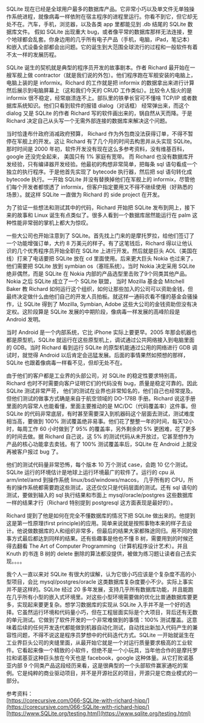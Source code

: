 SQLite 现在已经是全球用户最多的数据库产品。它非常小巧以及单文件无单独操作系统进程，就像病毒一样依附在宿主程序的进程里运行。你看不到它，但它却无处不在。汽车，手机，浏览器，以及各类 app 里都能见到 .db 结尾的 SQLite 数据库文件。 假如 SQLite 出现重大 bug，或者像平常的数据库那样无法连接，整个地球都会乱套。你身边用的几乎所有电子产品（手机，电脑，iPad，笔记本）和嵌入式设备全部都会出问题。它的诞生到大范围全球流行的过程和一般软件有着不太一样的发展历程。

SQLite 诞生的契机就是典型的程序员开发的故事剧本。作者 Richard 最开始在一艘军舰上做 contractor（就是我们说的外包）。他们程序跑在军舰安装的电脑上，电脑上装的是 informix。Richard 的工作就是把 informix 的数据拿出来进行计算然后展示到电脑屏幕上（这和我们今天的 CRUD 工作类似）。比较令人恼火的是 informix 很不稳定，经常崩溃连不上。部队里的铁拳长官可不懂啥 TCP/IP 或者数据库系统知识。他们只看到软件的报错 dialog（对话框） 经常弹出来，而这个 dialog 又是 SQLite 的作者 Richard 写的软件画出来的，锅自然从天而降。于是 Richard 决定自己从头写一个无需外部连接的数据库来解决这个问题。

当时恰逢布什政府消减政府预算， Richard 作为外包商没法获得订单，不得不暂停在军舰上的开发。这让 Richard 有了几个月的时间去构思并从头实现 SQLite。那时时间是 2000 年初，软件开发没有现在这么多参考资料，没有维基百科，google 还没完全起来， 美国只有 1% 家庭有宽带。 而 Richard 也没有数据库开发经验，只有编译器开发经验。他最初的构想非常简单，把每条 sql 语句看成一个独立的执行程序。于是他首先实现了 bytecode 执行器，然后把 sql 语句转化成 bytecode 执行。一开始 SQLite 并没有替换掉他们在军舰上的 informix，尽管他们每个开发者都恨透了 informix，但客户指定要用又不得不继续使用（好熟悉的场景）。就这样 SQLite 一直做为 Richard 的 side project 在开发。

为了验证一些想法和测试其中的代码，Richard 开始把 SQLite 发布到网上，接下来的故事和 Linux 诞生有点类似了。很多人看到一个数据库居然能运行在 palm 这种性能非常弱的掌机上都大为惊叹。

一些大公司也开始注意到了 SQLite。首先找上门来的是摩托罗拉，给他们签订了一个功能增强订单，大约 8 万美元的样子。有了这笔钱后，Richard 得以让他认识的几个优秀程序员开始全职在 SQLite 上进行开发。然后就是巨头 AOL（美国在线）打来了电话要把 SQLite 放在 cd 里面使用。后来更大巨头 Nokia 也过来了， 他们需要把 SQLite 放到 symbian os（塞班系统）。当时 Nokia 决定采用 SQLite 绝非偶然，而是 SQLite 在 Nokia 内部的产品选型里击败了9个同类其他产品。Nokia 之后 SQLite 成立了一个 SQLite 联盟， 当时 Mozilla 基金会 Mitchell Baker 教 Richard 如何运行这个组织，如何让那些加入的公司可以资助金钱，但最终决定做什么由他们自己的开发人员拍板。就这样一通码农看不懂的基金会骚操作，让 SQLite 得到了 Mozilla, Symbian, Adobe 这些大公司的金钱资助但没有决定权。这阶段算是 SQLite 发展的中期阶段，像病毒一样发展的高峰阶段是 Android 发明。

当时 Android 是一个内部系统，它比 iPhone 实际上要更早。2005 年那会机器也都是原型机，SQLite 就运行在这些原型机上，调试通过公共网络接入到电脑里面的 GDB。当时 Richard 看到运行 SQLite 的原型机能通过公用的网络进行 GDB 调试时，就觉得 Android 以后肯定会迅猛发展。后面的事情果然如预想的那样，SQLite 也跟着像病毒一样看不见，但却无处不在。

由于他们的客户都是工业界的头部公司，对 SQLite 的稳定性要求特别高， Richard 也时不时需要向客户证明它们的代码没有 bug，质量是稳定可靠的。因此 SQLite 测试非常严苛， 他们的测试在业界也非常知名的，他们自己也经常提及。但他们测试的做事方式确是来自于航空领域的 DO-178B 手册。Richard 说这手册里面的内容常人也能看懂，里面主要推动的是 MC/DC（代码覆盖率）这件事。但 SQLite 的代码非常底层，有时甚至需要深入到机器码这个层面去测试，测试难度相当高，要做到 100% 测试覆盖绝非易事。他们花了整整一年的时间，每天12小时，每周工作 60 小时做到了 95% 的覆盖率，另外剩余的 5% 更困难，花了更多的时间去做。据 Richard 自己说，这 5% 的测试代码从未开放过，它甚至想作为产品的核心功能拿去卖钱。有了 100% 测试覆盖率后，SQLite 在 Android 上就没再被客户报过 bug 了。

他们的测试代码量非常恐怖，每个版本 10 万个测试 case，会跑 10 亿个测试。SQLite 运行的环境估计是地球上运行环境最广的软件了。运行的 cpu 从 arm/intel/amd 到操作系统 linux/bsd/windows/macos， 几乎所有的 CPU，所有的操作系统都需要跑这些测试，这还仅仅只是代码层面的测试。还有 sql 语句的测试，要做到输入的 sql 执行结果和市面上 mysql/oracle/postgres 这些数据库一样的结果才行（Richard 特别提到 postgresql 这方面表现是最好的）。

Richard 提到了他是如何在完全不懂数据库的情况下把 SQLite 做出来的。他提到这是第一性原理(first principle)的应用。简单来说就是按照事物本来的样子去设计。他说做数据库的人和组织非常多，但最后的结果大家都殊途同归。用不同的做事方式最后都达到同样的结果。还有些趣事是他也不懂 B 树，需要用到的时候还得去翻看 The Art of Computer Programming（计算机程序设计艺术）。并且 Knuth 的书连 B 树的 delete 删除的算法都没提供，被做为练习题让读者自己去实现。。。。

我个人一直以来对 SQLite 有很大的误解，认为它很小巧应该是个复杂度不高的小型项目，会比 mysql/postgres/oracle 这类数据库复杂度要小不少。实际上事实并不是这样的。SQLite 经过 20 多年发展，支持几乎所有数据库功能，并且能跑在几乎所有小型的嵌入式环境里。对这些小型环境需要做的优化比普通数据库要更多，实现起来要更复杂。想学习数据库的实现从 SQLite 入手并不是一个好的选择。它虽然运行环境和代码量小巧，但在工程层面实际是个大项目，背后还有无数的单元测试。它做到了软件开发的一个非常难做到的事情：100% 测试覆盖。这意味着后续的任何开发迭代都能做到机器自动化测试，自动找出新加入代码产生的兼容性问题，不得不说这是程序员梦想中的代码迭代方式。SQLite 一开始就诞生在工业界巨头公司的夹缝里面，从最开始它就是一个对运行质量要求极高的工业软件。它看起来像一个精致的小软件，但绝不是一个小玩具，当年他合作的是摩托罗拉和诺基亚这种巨头放在今天也是 facebook，google 这种体量。从它打败诺基亚内部 9 个同类产品这段经历来看，这是很典型的一个头部软件赢家通吃的案例。它是纯粹的商业驱动项目，并不是开源社区的项目，开源只是它商业模式的一部分。

参考资料：  
[https://corecursive.com/066-SQLite-with-richard-hipp/](https://corecursive.com/066-SQLite-with-richard-hipp/)  
[https://www.SQLite.org/testing.html](https://www.sqlite.org/testing.html)